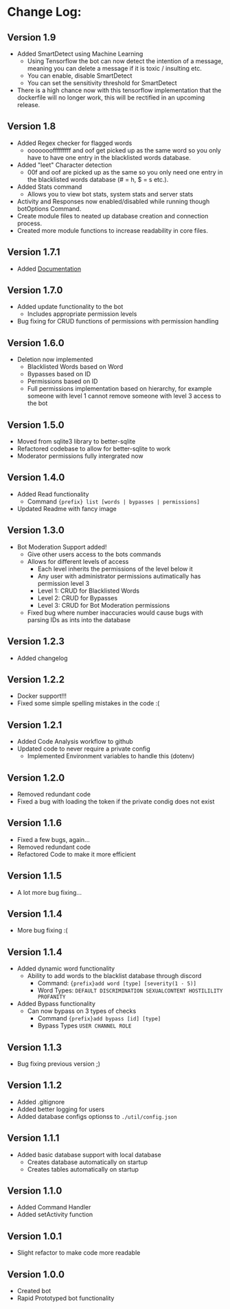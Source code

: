 
# Change Log:
## Version 1.9
* Added SmartDetect using Machine Learning
    * Using Tensorflow the bot can now detect the intention of a message, meaning you can delete a message if it is toxic / insulting etc.
    * You can enable, disable SmartDetect
    * You can set the sensitivity threshold for SmartDetect
* There is a high chance now with this tensorflow implementation that the dockerfile will no longer work, this will be rectified in an upcoming release.
## Version 1.8
* Added Regex checker for flagged words
    * ooooooofffffffff and oof get picked up as the same word so you only have to have one entry in the blacklisted words database.
* Added "leet" Character detection
    * 00f and oof are picked up as the same so you only need one entry in the blacklisted words database (# = h, $ = s etc.).
* Added Stats command
    * Allows you to view bot stats, system stats and server stats
* Activity and Responses now enabled/disabled while running though botOptions Command.
* Create module files to neated up database creation and connection process.
* Created more module functions to increase readability in core files.
## Version 1.7.1
* Added [Documentation](./docs)
## Version 1.7.0
* Added update functionality to the bot
    * Includes appropriate permission levels
* Bug fixing for CRUD functions of permissions with permission handling
## Version 1.6.0
* Deletion now implemented
    * Blacklisted Words based on Word
    * Bypasses based on ID
    * Permissions based on ID
    * Full permissions implementation based on hierarchy, for example someone with level 1 cannot remove someone with level 3 access to the bot
## Version 1.5.0
* Moved from sqlite3 library to better-sqlite
* Refactored codebase to allow for better-sqlite to work
* Moderator permissions fully intergrated now
## Version 1.4.0
* Added Read functionality
    * Command `{prefix} list [words | bypasses | permissions]`
* Updated Readme with fancy image
## Version 1.3.0
* Bot Moderation Support added!
    * Give other users access to the bots commands
    * Allows for different levels of access
        * Each level inherits the permissions of the level below it
        * Any user with administrator permissions autimatically has permission level 3
        * Level 1: CRUD for Blacklisted Words
        * Level 2: CRUD for Bypasses
        * Level 3: CRUD for Bot Moderation permissions
    * Fixed bug where number inaccuracies would cause bugs with parsing IDs as ints into the database
## Version 1.2.3
* Added changelog
## Version 1.2.2
* Docker support!!!
* Fixed some simple spelling mistakes in the code :(
## Version 1.2.1
* Added Code Analysis workflow to github
* Updated code to never require a private config
    * Implemented Environment variables to handle this (dotenv)
## Version 1.2.0
* Removed redundant code
* Fixed a bug with loading the token if the private condig does not exist
## Version 1.1.6
* Fixed a few bugs, again...
* Removed redundant code
* Refactored Code to make it more efficient
## Version 1.1.5
* A lot more bug fixing...
## Version 1.1.4
* More bug fixing :(
## Version 1.1.4
* Added dynamic word functionality
    * Ability to add words to the blacklist database through discord
        * Command: `{prefix}add word [type] [severity(1 - 5)]`
        * Word Types: `DEFAULT DISCRIMINATION SEXUALCONTENT HOSTILILITY PROFANITY`
* Added Bypass functionality
    * Can now bypass on 3 types of checks
        * Command `{prefix}add bypass [id] [type]`
        * Bypass Types `USER CHANNEL ROLE`
## Version 1.1.3
* Bug fixing previous version ;)
## Version 1.1.2
* Added .gitignore
* Added better logging for users
* Added database configs optionss to `./util/config.json`
## Version 1.1.1
* Added basic database support with local database
    * Creates database automatically on startup
    * Creates tables automatically on startup
## Version 1.1.0
* Added Command Handler
* Added setActivity function
## Version 1.0.1
* Slight refactor to make code more readable
## Version 1.0.0
* Created bot
* Rapid Prototyped bot functionality